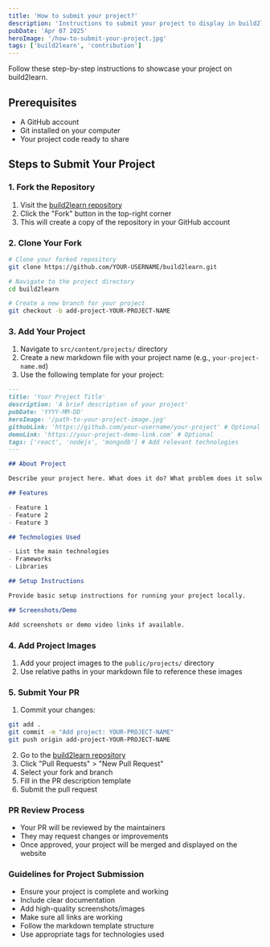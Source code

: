 ```yaml
---
title: 'How to submit your project?'
description: 'Instructions to submit your project to display in build2learn project showcase.'
pubDate: 'Apr 07 2025'
heroImage: '/how-to-submit-your-project.jpg'
tags: ['build2learn', 'contribution']
---
```



Follow these step-by-step instructions to showcase your project on build2learn.

## Prerequisites

- A GitHub account
- Git installed on your computer
- Your project code ready to share

## Steps to Submit Your Project

### 1. Fork the Repository

1. Visit the [build2learn repository](https://github.com/build2learn-in/build2learn)
2. Click the "Fork" button in the top-right corner
3. This will create a copy of the repository in your GitHub account

### 2. Clone Your Fork

```bash
# Clone your forked repository
git clone https://github.com/YOUR-USERNAME/build2learn.git

# Navigate to the project directory
cd build2learn

# Create a new branch for your project
git checkout -b add-project-YOUR-PROJECT-NAME
```

### 3. Add Your Project

1. Navigate to `src/content/projects/` directory
2. Create a new markdown file with your project name (e.g., `your-project-name.md`)
3. Use the following template for your project:

```markdown
---
title: 'Your Project Title'
description: 'A brief description of your project'
pubDate: 'YYYY-MM-DD'
heroImage: '/path-to-your-project-image.jpg'
githubLink: 'https://github.com/your-username/your-project' # Optional
demoLink: 'https://your-project-demo-link.com' # Optional
tags: ['react', 'nodejs', 'mongodb'] # Add relevant technologies
---

## About Project

Describe your project here. What does it do? What problem does it solve?

## Features

- Feature 1
- Feature 2
- Feature 3

## Technologies Used

- List the main technologies
- Frameworks
- Libraries

## Setup Instructions

Provide basic setup instructions for running your project locally.

## Screenshots/Demo

Add screenshots or demo video links if available.
```

### 4. Add Project Images

1. Add your project images to the `public/projects/` directory
2. Use relative paths in your markdown file to reference these images

### 5. Submit Your PR

1. Commit your changes:
```bash
git add .
git commit -m "Add project: YOUR-PROJECT-NAME"
git push origin add-project-YOUR-PROJECT-NAME
```

2. Go to the [build2learn repository](https://github.com/build2learn-in/build2learn)
3. Click "Pull Requests" > "New Pull Request"
4. Select your fork and branch
5. Fill in the PR description template
6. Submit the pull request

### PR Review Process

- Your PR will be reviewed by the maintainers
- They may request changes or improvements
- Once approved, your project will be merged and displayed on the website

### Guidelines for Project Submission

- Ensure your project is complete and working
- Include clear documentation
- Add high-quality screenshots/images
- Make sure all links are working
- Follow the markdown template structure
- Use appropriate tags for technologies used
